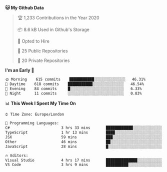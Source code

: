 <!--START_SECTION:waka-->
**🐱 My Github Data** 

> 🏆 1,233 Contributions in the Year 2020
 > 
> 📦 8.6 kB Used in Github's Storage 
 > 
> 💼 Opted to Hire
 > 
> 📜 25 Public Repositories 
 > 
> 🔑 20 Private Repositories  
 > 
**I'm an Early 🐤** 

```md
🌞 Morning    615 commits    ███████████░░░░░░░░░░░░░░   46.31% 
🌆 Daytime    618 commits    ███████████░░░░░░░░░░░░░░   46.54% 
🌃 Evening    84 commits     █░░░░░░░░░░░░░░░░░░░░░░░░   6.33% 
🌙 Night      11 commits     ░░░░░░░░░░░░░░░░░░░░░░░░░   0.83%

```


📊 **This Week I Spent My Time On** 

```md
⌚︎ Time Zone: Europe/London

💬 Programming Languages: 
C#                       3 hrs 33 mins       ████████████░░░░░░░░░░░░░   47.84% 
TypeScript               1 hr 13 mins        ████░░░░░░░░░░░░░░░░░░░░░   16.41% 
JSX                      59 mins             ███░░░░░░░░░░░░░░░░░░░░░░   13.21% 
Other                    46 mins             ██░░░░░░░░░░░░░░░░░░░░░░░   10.5% 
JavaScript               28 mins             █░░░░░░░░░░░░░░░░░░░░░░░░   6.3%

🔥 Editors: 
Visual Studio            4 hrs 17 mins       ██████████████░░░░░░░░░░░   57.64% 
VS Code                  3 hrs 9 mins        ██████████░░░░░░░░░░░░░░░   42.36%

```


<!--END_SECTION:waka-->
